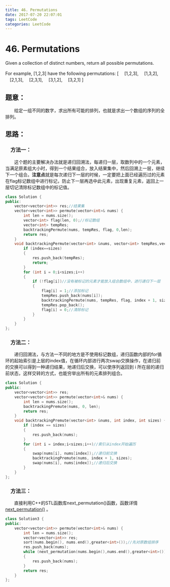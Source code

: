 ```yaml
---
title: 46. Permutations
date: 2017-07-20 22:07:01
tags: LeetCode
categories: LeetCode
---
```


# 46. Permutations

Given a collection of distinct numbers, return all possible permutations.

For example,
[1,2,3] have the following permutations:
[
　[1,2,3],
　[1,3,2],
　[2,1,3],
　[2,3,1],
　[3,1,2],
　[3,2,1]
]

<!--more-->

## 题意：

　　给定一组不同的数字，求出所有可能的排列，也就是求出一个数组的序列的全排列。

## 思路：

### 　方法一：

　　这个题的主要解决办法就是递归回溯法，每递归一层，取数列中的一个元素，当满足原素组大小时，得到一个结果组合，放入结果集中，然后回溯上一层，继续下一个组合。**注意点**就是每次递归下一层的时候，一定要把上面已经遍历过的元素在flag标记数组中进行标记，防止下一层再选中此元素，出现重复元素，返回上一层切记清除标记数组中的标记值。

```c++
class Solution {
public:
	vector<vector<int>> res;//结果集
	vector<vector<int>> permute(vector<int>& nums) {
		int len = nums.size();
		vector<int> flag(len, 0);//标记数组
		vector<int> tempRes;
		backtrackingPermute(nums, tempRes, flag, 0,len);
		return res;
	}
	void backtrackingPermute(vector<int> &nums, vector<int> tempRes,vector<int> flag, int index,int sizes) {
		if (index==sizes)
		{
			res.push_back(tempRes);
			return;
		}
		for (int i = 0;i<sizes;i++)
		{
			if (!flag[i])//没有被标记的元素才能放入组合数组中，进行递归下一层
			{
				flag[i] = 1;//添加标记
				tempRes.push_back(nums[i]);
				backtrackingPermute(nums, tempRes, flag, index + 1, sizes);
				tempRes.pop_back();
				flag[i] = 0;//清除标记
			}
		}
	}
};
```

### 　方法二：

　　递归回溯法，与方法一不同的地方是不使用标记数组，递归函数内部的for循环的起始索引是上层的index值，在循环内部进行两次swap交换操作，在递归前的交换可以得到一种递归结果，地递归后交换，可以使序列返回到 i 所在层的递归前状态，这样交转的方式，也能穷举出所有的元素排列组合。

```c++
class Solution {
public:
	vector<vector<int>> res;
	vector<vector<int>> permute(vector<int>& nums) {
		int len = nums.size();
		backtrackingPremute(nums, 0, len);
		return res;
	}
	void backtrackingPremute(vector<int> &nums, int index, int sizes) {
		if (index == sizes)
		{
			res.push_back(nums);
		}
		for (int i = index;i<sizes;i++)//索引从index开始遍历
		{
			swap(nums[i], nums[index]);//递归前交换
			backtrackingPremute(nums, index + 1, sizes);
			swap(nums[i], nums[index]);//递归后交换
		}
	}
};
```

### 　方法三：

　　直接利用C++的STL函数库next_permutation()函数，函数详情[next_permutation()](http://www.cplusplus.com/reference/algorithm/next_permutation/) 。

```c++
class Solution3 {
public:
	vector<vector<int>> permute(vector<int>& nums) {
		int len = nums.size();
		vector<vector<int>> res;
		sort(nums.begin(), nums.end(),greater<int>());//先对原数组排序
		res.push_back(nums);
		while (next_permutation(nums.begin(),nums.end(),greater<int>()))
		{
			res.push_back(nums);
		}
		return res;
	}
};
```